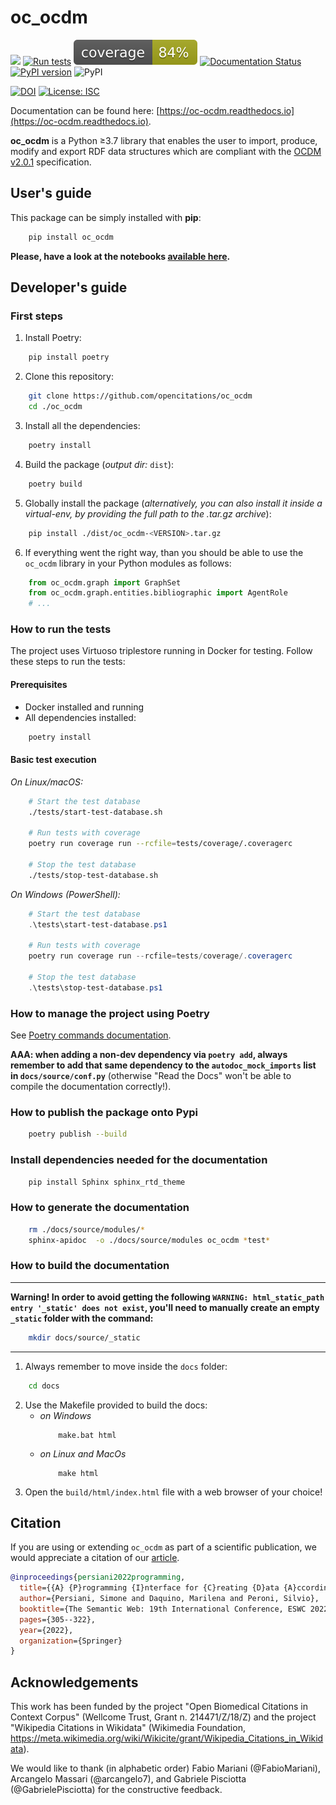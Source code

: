 # oc_ocdm
[<img src="https://img.shields.io/badge/powered%20by-OpenCitations-%239931FC?labelColor=2D22DE" />](http://opencitations.net)
[![Run tests](https://github.com/opencitations/oc_ocdm/actions/workflows/run_tests.yml/badge.svg)](https://github.com/opencitations/oc_ocdm/actions/workflows/run_tests.yml)
![Coverage](https://raw.githubusercontent.com/opencitations/oc_ocdm/master/tests/coverage/coverage.svg)
[![Documentation Status](https://readthedocs.org/projects/oc-ocdm/badge/?version=latest)](https://oc-ocdm.readthedocs.io/en/latest/?badge=latest)
[![PyPI version](https://badge.fury.io/py/oc-ocdm.svg)](https://badge.fury.io/py/oc-ocdm)
![PyPI](https://img.shields.io/pypi/pyversions/oc_meta)

[![DOI](https://zenodo.org/badge/322327342.svg)](https://zenodo.org/badge/latestdoi/322327342)
[![License: ISC](https://img.shields.io/badge/License-ISC-blue.svg)](https://opensource.org/licenses/ISC)

Documentation can be found here: [https://oc-ocdm.readthedocs.io](https://oc-ocdm.readthedocs.io).

**oc_ocdm** is a Python &ge;3.7 library that enables the user to import, produce, modify and export RDF data
structures which are compliant with the [OCDM v2.0.1](https://figshare.com/articles/Metadata_for_the_OpenCitations_Corpus/3443876) specification.

## User's guide
This package can be simply installed with **pip**:
``` bash
    pip install oc_ocdm
```
**Please, have a look at the notebooks [available here](https://github.com/opencitations/oc_ocdm/blob/master/notebooks/).**

## Developer's guide

### First steps
  1. Install Poetry:
``` bash
    pip install poetry
```
  2. Clone this repository:
``` bash
    git clone https://github.com/opencitations/oc_ocdm
    cd ./oc_ocdm
```
  3. Install all the dependencies:
``` bash
    poetry install
```
  4. Build the package (_output dir:_ `dist`):
``` bash
    poetry build
```
  5. Globally install the package (_alternatively, you can also install it inside a virtual-env,
  by providing the full path to the .tar.gz archive_):
``` bash
    pip install ./dist/oc_ocdm-<VERSION>.tar.gz
```
  6. If everything went the right way, than you should be able to use the `oc_ocdm` library in your Python modules as follows:
``` python
    from oc_ocdm.graph import GraphSet
    from oc_ocdm.graph.entities.bibliographic import AgentRole
    # ...
```

### How to run the tests

The project uses Virtuoso triplestore running in Docker for testing. Follow these steps to run the tests:

#### Prerequisites
- Docker installed and running
- All dependencies installed:
``` bash
    poetry install
```

#### Basic test execution

_On Linux/macOS:_
``` bash
    # Start the test database
    ./tests/start-test-database.sh
    
    # Run tests with coverage
    poetry run coverage run --rcfile=tests/coverage/.coveragerc
    
    # Stop the test database
    ./tests/stop-test-database.sh
```

_On Windows (PowerShell):_
``` powershell
    # Start the test database
    .\tests\start-test-database.ps1
    
    # Run tests with coverage
    poetry run coverage run --rcfile=tests/coverage/.coveragerc
    
    # Stop the test database
    .\tests\stop-test-database.ps1
```


### How to manage the project using Poetry
See [Poetry commands documentation](https://python-poetry.org/docs/cli/).

**AAA: when adding a non-dev dependency via `poetry add`, always remember to add
that same dependency to the `autodoc_mock_imports` list in `docs/source/conf.py`**
(otherwise "Read the Docs" won't be able to compile the documentation correctly!).

### How to publish the package onto Pypi
``` bash
    poetry publish --build
```
### Install dependencies needed for the documentation
``` bash
    pip install Sphinx sphinx_rtd_theme
```
### How to generate the documentation
``` bash
    rm ./docs/source/modules/*
    sphinx-apidoc  -o ./docs/source/modules oc_ocdm *test*
```

### How to build the documentation
___
**Warning! In order to avoid getting the following `WARNING: html_static_path entry '_static' does not exist`, you'll
need to manually create an empty `_static` folder with the command:**
``` bash
    mkdir docs/source/_static
```
___
  1. Always remember to move inside the `docs` folder:
``` bash
    cd docs
```
  2. Use the Makefile provided to build the docs:
      + _on Windows_
        ```
            make.bat html
        ```
      + _on Linux and MacOs_
        ```
            make html
        ```
  3. Open the `build/html/index.html` file with a web browser of your choice!

## Citation
If you are using or extending `oc_ocdm` as part of a scientific publication, we would appreciate a citation of our [article](https://link.springer.com/chapter/10.1007/978-3-031-06981-9_18).

```bibtex
@inproceedings{persiani2022programming,
  title={{A} {P}rogramming {I}nterface for {C}reating {D}ata {A}ccording to the {SPAR} {O}ntologies and the {O}pen{C}itations {D}ata {M}odel},
  author={Persiani, Simone and Daquino, Marilena and Peroni, Silvio},
  booktitle={The Semantic Web: 19th International Conference, ESWC 2022, Hersonissos, Crete, Greece, May 29--June 2, 2022, Proceedings},
  pages={305--322},
  year={2022},
  organization={Springer}
}
```

## Acknowledgements
This work has been funded by the project "Open Biomedical Citations in Context Corpus"
(Wellcome Trust, Grant n. 214471/Z/18/Z) and the project "Wikipedia Citations in Wikidata"
(Wikimedia Foundation, https://meta.wikimedia.org/wiki/Wikicite/grant/Wikipedia_Citations_in_Wikidata).

We would like to thank (in alphabetic order) Fabio Mariani (@FabioMariani), Arcangelo
Massari (@arcangelo7), and Gabriele Pisciotta (@GabrielePisciotta) for the constructive feedback.
